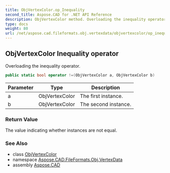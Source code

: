 ```yaml
---
title: ObjVertexColor.op_Inequality
second_title: Aspose.CAD for .NET API Reference
description: ObjVertexColor method. Overloading the inequality operator
type: docs
weight: 80
url: /net/aspose.cad.fileformats.obj.vertexdata/objvertexcolor/op_inequality/
---
```

## ObjVertexColor Inequality operator

Overloading the inequality operator.

```csharp
public static bool operator !=(ObjVertexColor a, ObjVertexColor b)
```

| Parameter | Type | Description |
| --- | --- | --- |
| a | ObjVertexColor | The first instance. |
| b | ObjVertexColor | The second instance. |

### Return Value

The value indicating whether instances are not equal.

### See Also

* class [ObjVertexColor](../)
* namespace [Aspose.CAD.FileFormats.Obj.VertexData](../../objvertexcolor/)
* assembly [Aspose.CAD](../../../)


